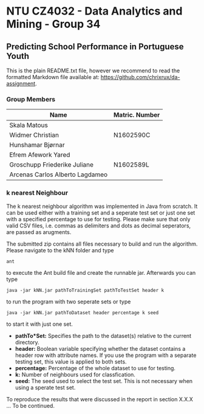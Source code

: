 # NTU CZ4032 - Data Analytics and Mining - Group 34
## Predicting School Performance in Portuguese Youth
This is the plain README.txt file, however we recommend to read the formatted Markdown file available at: https://github.com/chrixrux/da-assignment.

### Group Members
Name | Matric. Number
---- | -------------
Skala Matous |
Widmer Christian | N1602590C
Hunshamar Bjørnar |
Efrem Afework Yared |
Groschupp Friederike Juliane | N1602589L
Arcenas Carlos Alberto Lagdameo |

### k nearest Neighbour  
The k nearest neighbour algorithm was implemented in Java from scratch. It can be used either with a training set and a seperate test set or just one set with a specified percentage to use for testing.
Please make sure that only valid CSV files, i.e. commas as delimiters and dots as decimal seperators, are passed as arugments.

The submitted zip contains all files necessary to build and run the algorithm. Please navigate to the kNN folder and type
```
ant
```
to execute the Ant build file and create the runnable jar. Afterwards you can type
```
java -jar kNN.jar pathToTrainingSet pathToTestSet header k
```
to run the program with two seperate sets or type
```
java -jar kNN.jar pathToDataset header percentage k seed
```
to start it with just one set.

* **pathTo*Set:** Specifies the path to the dataset(s) relative to the current directory.
* **header:** Boolean variable specifying whether the dataset contains a header row with attribute names. If you use the program with a separate testing set, this value is applied to both sets.
* **percentage:** Percentage of the whole dataset to use for testing.
* **k:** Number of neighbours used for classfication.
* **seed:** The seed used to select the test set. This is not necessary when using a sperate test set.

To reproduce the results that were discussed in the report in section X.X.X  ... To be continued.

